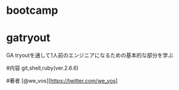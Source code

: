 # bootcamp
# gatryout
GA tryoutを通して1人前のエンジニアになるための基本的な部分を学ぶ

#内容
git,shell,ruby(ver.2.6.6)

#著者
[@we_vos][https://twitter.com/we_vos]

